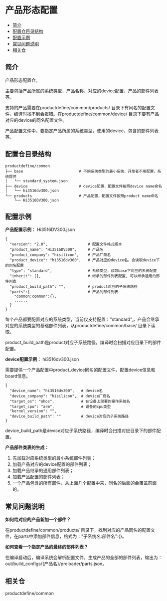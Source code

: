 # 产品形态配置<a name="ZH-CN_TOPIC_0000001079317008"></a>

-   [简介](#section11660541593)
-   [配置仓目录结构](#section113275517516)
-   [配置示例](#section178021418115315)
-   [常见问题说明](#section174312714582)
-   [相关仓](#section1371113476307)

## 简介<a name="section11660541593"></a>

产品形态配置仓。

主要包括产品所属的系统类型，产品名称，对应的device配置，产品的部件列表等。

支持的产品需要在productdefine/common/products/ 目录下有同名的配置文件，编译时找不到会报错。在productdefine/common/device/ 目录下要有产品对应的device的同名配置文件。

产品配置文件中，要指定产品所属的系统类型，使用的device，包含的部件列表等。

## 配置仓目录结构<a name="section113275517516"></a>

```
productdefine/common
├── base                         # 不同系统类型的最小系统，开发者不用配置，系统提供
│   └── standard_system.json
├── device                       # device配置，配置文件按照device name命名
│   └── hi3516dv300.json
└── products                     # 产品配置，配置文件按照product name命名
    └── Hi3516DV300.json
```

## 配置示例<a name="section178021418115315"></a>

**产品配置示例：** Hi3516DV300.json

```
{
  "version": "2.0",                  # 配置文件格式版本
  "product_name": "Hi3516DV300",     # 产品名
  "product_company": "hisilicon",    # 产品厂商名
  "product_device": "hi3516dv300",   # 产品对应的device名，会读取device下的同名配置
  "type": "standard",                # 系统类型，读取base下对应的系统配置
  "inherit": [],                     # 继承的部件列表配置, 可以继承通用的部件列表
  "product_build_path": "",          # product对应的子系统路径
  "parts":{                          # 产品的部件列表
    "common:common":{},
    ......
  }
}
```

每个产品都要配置对应的系统类型，当前仅支持配置："standard",，产品会继承对应的系统类型的基础部件列表，从productdefine/common/base/ 目录下读取。

product_build_path是product对应子系统路径，编译时会扫描对应目录下的部件配置。

**device配置示例：** hi3516dv300.json

需要提供一个产品配置中product\_device同名的配置文件，配置device信息和board信息。

```
{           
  "device_name": "hi3516dv300",   # device名
  "device_company": "hisilicon",  # device厂商名
  "target_os": "ohos",            # 在设备上部署的操作系统名
  "target_cpu": "arm",            # 设备的cpu类型
  "kernel_version": "",
  "device_build_path": ""         # device对应的子系统路径
}
```

device_build_path是device对应子系统路径，编译时会扫描对应目录下的部件配置。

**产品部件类表的生成：**

1.  先加载对应系统类型的最小系统部件列表；
2.  加载产品对应的device配置的部件列表；
3.  加载产品继承的通用部件列表；
4.  加载产品配置的部件列表；
5.  一个产品包含的所有部件，从上面几个配置中来，同名的后面的会覆盖前面的。

## 常见问题说明<a name="section174312714582"></a>

**如何给对应的产品新加一个部件？**

在productdefine/common/products/ 目录下，找到对应的产品同名的配置文件，在parts中添加部件信息，格式为："子系统名:部件名":\{\}。

**如何查看一个指定产品的最终的部件列表？**

在编译启动后，编译系统会解析配置文件，生成产品的全部的部件列表，输出为：out/build\_configs/\{产品名\}/preloader/parts.json。

## 相关仓<a name="section1371113476307"></a>

productdefine/common

